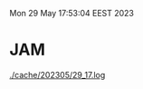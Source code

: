 Mon 29 May 17:53:04 EEST 2023
# JAM
<a href='./cache/202305/29_17.log'>./cache/202305/29_17.log</a>
